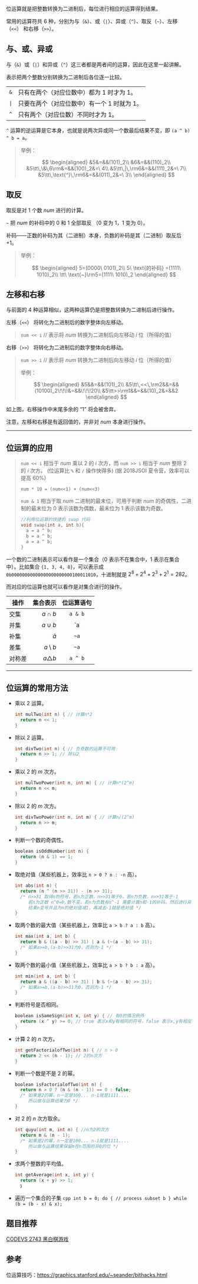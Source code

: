 位运算就是把整数转换为二进制后，每位进行相应的运算得到结果。

常用的运算符共 6 种，分别为与（`&`）、或（`|`）、异或（`^`）、取反（`~`）、左移（`<<`） 和右移（`>>`）。

## 与、或、异或

与（`&`）或（`|`）和异或（`^`）这三者都是两者间的运算，因此在这里一起讲解。

表示把两个整数分别转换为二进制后各位逐一比较。

<table><tr>
    <td style="text-align:center;"><code>&</code></td><td>只有在两个（对应位数中）都为 1 时才为 1。</td>
</tr><tr>
    <td style="text-align:center;"><code>|</code></td><td>只要在两个（对应位数中）有一个 1 时就为 1。</td>
</tr><tr>
    <td style="text-align:center;"><code>^</code></td><td>只有两个（对应位数）不同时才为 1。</td>
</tr></table>

`^` 运算的逆运算是它本身，也就是说两次异或同一个数最后结果不变，即 `(a ^ b) ^ b = a`。

> 举例：
>
> $$
> \begin{aligned}
> &5&=&&(101)_2\\
> &6&=&&(110)_2\\
> &5\tt\,\&\,6\rm&=&&(100)_2&=\ 4\\
> &5\tt\,|\,\rm6&=&&(111)_2&=\ 7\\
> &5\tt\,\text{^}\,\rm6&=&&(011)_2&=\ 3\\
> \end{aligned}
> $$

## 取反

取反是对 1 个数 $num$ 进行的计算。

`~` 把 $num$ 的补码中的 0 和 1 全部取反 （0 变为 1，1 变为 0）。

补码——正数的补码为其（二进制）本身，负数的补码是其（二进制）取反后 $+1$。

> 举例：
>
> $$
> \begin{aligned}
> 5=(0000\ 0101)_2\\
> 5\ \text{的补码} =(1111\ 1010)_2\\
> \tt\ \text{~}\rm5=(1111\ 1010)_2
> \end{aligned}
> $$

## 左移和右移

与前面的 4 种运算相似，这两种运算仍是把整数转换为二进制后进行操作。

左移（`<<`） 将转化为二进制后的数字整体向左移动。

> `num << i`  // 表示将 $num$ 转换为二进制后向左移动 $i$ 位（所得的值）

右移（`>>`） 将转化为二进制后的数字整体向右移动。

> `num >> i`  // 表示将 $num$ 转换为二进制后向左移动 $i$ 位（所得的值）
>
> 举例：
>
> $$
> \begin{aligned}
> &5&&=&&(101)_2\\
> &5\tt\,<<\,\rm2&&=&&(10100)_2\!\!\!&=&&\!\!\!20\\
> &5\tt>>\rm1&&=&&(10)_2&=&&2
> \end{aligned}
> $$

如上图，右移操作中末尾多余的 “1” 将会被舍弃。

注意，左移和右移是有返回值的，并非对 $num$ 本身进行操作。

* * *

## 位运算的应用

> `num << i` 相当于 $num$ 乘以 2 的 $i$ 次方，而 `num >> i` 相当于 $num$ 整除 2 的 $i$ 次方。 (位运算比 `%` 和 `/` 操作快得多)
> (据 2018JSOI 夏令营，效率可以提高 60%)
>
> `num * 10 = (num<<1) + (num<<3)`
>
> `num & 1` 相当于取 $num$ 二进制的最末位，可用于判断 $num$ 的奇偶性，二进制的最末位为 0 表示该数为偶数，最末位为 1 表示该数为奇数。
>
> ```cpp
> //利用位运算的快捷的 swap 代码
> void swap(int a, int b){
> 	a = a ^ b;   
> 	b = a ^ b;  
> 	a = a ^ b;
> }
> ```

一个数的二进制表示可以看作是一个集合（0 表示不在集合中，1 表示在集合中）。比如集合 `{1, 3, 4, 8}`，可以表示成 `0b00000000000000000000000100011010`，十进制就是 $2^8+2^4+2^3+2^1=282$。

而对应的位运算也就可以看作是对集合进行的操作。

| 操作       | 集合表示   |  位运算语句  |
| --------   | -----:  | :----:  |
| 交集     | $a \cap b$ |   `a & b`     |
| 并集        |  $a \cup b$   |   `a | b`  |
| 补集        |    $\bar{a}$    |  `~a`  |
| 差集        |    $a \setminus b$    |  `~a`  |
| 对称差        |    $a\triangle b$    |  `a ^ b`  |

* * *

## 位运算的常用方法

-   乘以 2 运算。

    ```cpp
    int mulTwo(int n) { // 计算n*2
      return n << 1;
    }
    ```

-   除以 2 运算。

    ```cpp
    int divTwo(int n) { // 负奇数的运算不可用
      return n >> 1; // 除以2
    }
    ```

-   乘以 2 的 $m$ 次方。

    ```cpp
    int mulTwoPower(int n, int m) { // 计算n*(2^m)
      return n << m;
    }
    ```

-   除以 2 的 $m$ 次方。

    ```cpp
    int divTwoPower(int n, int m) { // 计算n/(2^m)
      return n >> m;
    }
    ```

-   判断一个数的奇偶性。

    ```cpp
    boolean isOddNumber(int n) {
      return (n & 1) == 1;
    }
    ```

-   取绝对值（某些机器上，效率比 `n > 0 ? n : -n` 高）。

    ```cpp
    int abs(int n) {
      return (n ^ (n >> 31)) - (n >> 31);
      /* n>>31 取得n的符号，若n为正数，n>>31等于0，若n为负数，n>>31等于-1
         若n为正数 n^0=0,数不变，若n为负数有n^-1 需要计算n和-1的补码，然后进行异或运算，
         结果n变号并且为n的绝对值减1，再减去-1就是绝对值 */
    }
    ```

-   取两个数的最大值（某些机器上，效率比 `a > b ? a : b` 高）。

    ```cpp
    int max(int a, int b) {
      return b & ((a - b) >> 31) | a & (~(a - b) >> 31);
      /* 如果a>=b,(a-b)>>31为0，否则为-1 */
    }
    ```

-   取两个数的最小值（某些机器上，效率比 `a > b ? b : a` 高）。

    ```cpp
    int min(int a, int b) {
      return a & ((a - b) >> 31) | b & (~(a - b) >> 31);
      /* 如果a>=b,(a-b)>>31为0，否则为-1 */
    }
    ```

-   判断符号是否相同。

    ```cpp
    boolean isSameSign(int x, int y) { // 有0的情况例外
      return (x ^ y) >= 0; // true 表示x和y有相同的符号，false 表示x,y有相反的符号。
    }
    ```

-   计算 2 的 $n$ 次方。

    ```cpp
    int getFactorialofTwo(int n) { // n > 0
      return 2 << (n - 1); // 2的n次方
    }
    ```

-   判断一个数是不是 2 的幂。

    ```cpp
    boolean isFactorialofTwo(int n) {
      return n > 0 ? (n & (n - 1)) == 0 : false;
      /* 如果是2的幂，n一定是100... n-1就是1111....
         所以做与运算结果为0 */
    }
    ```

-   对 2 的 $n$ 次方取余。

    ```cpp
    int quyu(int m, int n) { //n为2的次方
      return m & (n - 1);
      /* 如果是2的幂，n一定是100... n-1就是1111....
         所以做与运算结果保留m在n范围的非0的位 */
    }
    ```

-   求两个整数的平均值。

    ```cpp
    int getAverage(int x, int y) {
      return (x + y) >> 1;
      ｝
    ```
    
-    遍历一个集合的子集
    ```cpp
    int b = 0;
    do {
      // process subset b
    } while (b = (b - x) & x);
    ```

## 题目推荐

[CODEVS 2743 黑白棋游戏](http://codevs.cn/problem/2743/)

## 参考

位运算技巧：https://graphics.stanford.edu/~seander/bithacks.html
